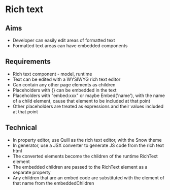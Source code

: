 Rich text
=========

Aims
----

- Developer can easily edit areas of formatted text
- Formatted text areas can have embedded components

Requirements
------------

- Rich text component - model, runtime
- Text can be edited with a WYSIWYG rich text editor
- Can contain any other page elements as children
- Placeholders with {} can be embedded in the text
- Placeholders with "embed:xxx" or maybe Embed('name'), with the name of a child element, cause that element to be included at that point
- Other placeholders are treated as expressions and their values included at that point


Technical
---------

- In property editor, use Quill as the rich text editor, with the Snow theme
- In generator, use a JSX converter to generate JS code from the rich text html
- The converted elements become the children of the runtime RichText element
- The embedded children are passed to the RichText element as a separate property
- Any children that are an embed code are substituted with the element of that name from the embeddedChildren